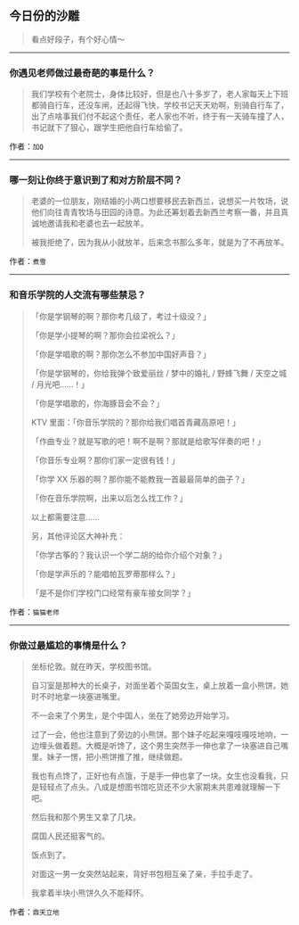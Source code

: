 ## 今日份的沙雕

> 看点好段子，有个好心情～


 
---

### 你遇见老师做过最奇葩的事是什么？

> 我们学校有个老院士，身体比较好，但是也八十多岁了，老人家每天上下班都骑自行车，还没车闸，还起得飞快，学校书记天天劝啊，别骑自行车了，出了点啥事我们付不起这个责任，老人家也不听，终于有一天骑车撞了人，书记就下了狠心，跟学生把他自行车给偷了。


作者：`加Q`

---

### 哪一刻让你终于意识到了和对方阶层不同？

> 老婆的一位朋友，刚结婚的小两口想要移民去新西兰，说想买一片牧场，说他们向往青青牧场与田园的诗意。为此还筹划着去新西兰考察一番，并且真诚地邀请我和老婆也去一起放羊。
> 
> 被我拒绝了，因为我从小就放羊，后来念书那么多年，就是为了不再放羊。


作者：`煮雪`

---

### 和音乐学院的人交流有哪些禁忌？

> 「你是学钢琴的啊？那你考几级了，考过十级没？」
> 
> 「你是学小提琴的啊？那你会拉梁祝么？」
> 
> 「你是学唱歌的啊？那你怎么不参加中国好声音？」
> 
> 「你是学钢琴的，你给我弹个致爱丽丝 / 梦中的婚礼 / 野蜂飞舞 / 天空之城 / 月光吧……！」
> 
> 「你是学唱歌的，你海豚音会不会？」
> 
> KTV 里面：「你音乐学院的？那你给我们唱首青藏高原吧！」
> 
> 「作曲专业？就是写歌的吧！啊不是啊？那就是给歌写伴奏的吧！」
> 
> 「你音乐专业啊？那你们家一定很有钱！」
> 
> 「你学 XX 乐器的啊？那你能不能教我一首最最简单的曲子？」
> 
> 「你在音乐学院啊，出来以后怎么找工作？」
> 
> 以上都需要注意……
> 
> 另，其他评论区大神补充：
> 
> 「你学古筝的？我认识一个学二胡的给你介绍个对象？」
> 
> 「你是学声乐的？能唱帕瓦罗蒂那样么？」
> 
> 「是不是你们学校门口经常有豪车接女同学？」


作者：`猫猫老师`

---

### 你做过最尴尬的事情是什么？

> 坐标伦敦。就在昨天，学校图书馆。
> 
> 自习室是那种大的长桌子，对面坐着个英国女生，桌上放着一盒小熊饼。她时不时地拿一块塞进嘴里。
> 
> 不一会来了个男生，是个中国人，坐在了她旁边开始学习。
> 
> 过了一会，他也注意到了旁边的小熊饼。那个妹子吃起来嘎吱嘎吱地响，一边埋头做着题。大概是听馋了，这个男生突然手一伸也拿了一块塞进自己嘴里。妹子一愣，把小熊饼推了推，继续做题。
> 
> 我也有点馋了，正好也有点饿，于是手一伸也拿了一块。女生也没看我，只是轻轻点了点头。八成是想图书馆吃货还不少大家期末共患难就理解一下吧。
> 
> 然后我和那个男生又拿了几块。
> 
> 腐国人民还挺客气的。
> 
> 饭点到了。
> 
> 对面这一男一女突然站起来，背好书包相互亲了亲，手拉手走了。
> 
> 我拿着半块小熊饼久久不能释怀。


作者：`鼎天立地`